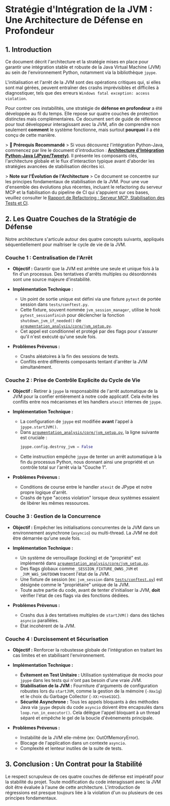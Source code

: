 # Stratégie d'Intégration de la JVM : Une Architecture de Défense en Profondeur

## 1. Introduction

Ce document décrit l'architecture et la stratégie mises en place pour garantir une intégration stable et robuste de la Java Virtual Machine (JVM) au sein de l'environnement Python, notamment via la bibliothèque `jpype`.

L'initialisation et l'arrêt de la JVM sont des opérations critiques qui, si elles sont mal gérées, peuvent entraîner des crashs imprévisibles et difficiles à diagnostiquer, tels que des erreurs `Windows fatal exception: access violation`.

Pour contrer ces instabilités, une stratégie de **défense en profondeur** a été développée au fil du temps. Elle repose sur quatre couches de protection distinctes mais complémentaires. Ce document sert de guide de référence pour tout développeur interagissant avec la JVM, afin de comprendre non seulement **comment** le système fonctionne, mais surtout **pourquoi** il a été conçu de cette manière.

&gt; **📖 Prérequis Recommandé**
&gt; Si vous découvrez l'intégration Python-Java, commencez par lire le document d'introduction : [**Architecture d'Intégration Python-Java (JPype/Tweety)**](integration_python_java_intro.md). Il présente les composants clés, l'architecture globale et le flux d'interaction typique avant d'aborder les stratégies avancées de stabilisation décrites ici.

&gt; **Note sur l'Évolution de l'Architecture**
&gt; Ce document se concentre sur les principes fondamentaux de stabilisation de la JVM. Pour une vue d'ensemble des évolutions plus récentes, incluant le refactoring du serveur MCP et la fiabilisation du pipeline de CI qui s'appuient sur ces bases, veuillez consulter le [Rapport de Refactoring : Serveur MCP, Stabilisation des Tests et CI](../refactoring/refactoring_mcp_et_stabilisation_ci.md).
## 2. Les Quatre Couches de la Stratégie de Défense

Notre architecture s'articule autour des quatre concepts suivants, appliqués séquentiellement pour maîtriser le cycle de vie de la JVM.

### Couche 1 : Centralisation de l'Arrêt

*   **Objectif :** Garantir que la JVM est arrêtée une seule et unique fois à la fin d'un processus. Des tentatives d'arrêts multiples ou désordonnés sont une source majeure d'instabilité.

*   **Implémentation Technique :**
    *   Un point de sortie unique est défini via une fixture `pytest` de portée session dans `tests/conftest.py`.
    *   Cette fixture, souvent nommée `jvm_session_manager`, utilise le hook `pytest_sessionfinish` pour déclencher la fonction `shutdown_jvm_if_needed()` de [`argumentation_analysis/core/jvm_setup.py`](argumentation_analysis/core/jvm_setup.py).
    *   Cet appel est conditionnel et protégé par des flags pour s'assurer qu'il n'est exécuté qu'une seule fois.

*   **Problèmes Prévenus :**
    *   Crashs aléatoires à la fin des sessions de tests.
    *   Conflits entre différents composants tentant d'arrêter la JVM simultanément.

### Couche 2 : Prise de Contrôle Explicite du Cycle de Vie

*   **Objectif :** Retirer à `jpype` la responsabilité de l'arrêt automatique de la JVM pour la confier entièrement à notre code applicatif. Cela évite les conflits entre nos mécanismes et les handlers `atexit` internes de `jpype`.

*   **Implémentation Technique :**
    *   La configuration de `jpype` est modifiée **avant** l'appel à `jpype.startJVM()`.
    *   Dans [`argumentation_analysis/core/jvm_setup.py`](argumentation_analysis/core/jvm_setup.py), la ligne suivante est cruciale :
        ```python
        jpype.config.destroy_jvm = False
        ```
    *   Cette instruction empêche `jpype` de tenter un arrêt automatique à la fin du processus Python, nous donnant ainsi une propriété et un contrôle total sur l'arrêt via la "Couche 1".

*   **Problèmes Prévenus :**
    *   Conditions de course entre le handler `atexit` de JPype et notre propre logique d'arrêt.
    *   Crashs de type "access violation" lorsque deux systèmes essaient de libérer les mêmes ressources.

### Couche 3 : Gestion de la Concurrence

*   **Objectif :** Empêcher les initialisations concurrentes de la JVM dans un environnement asynchrone (`asyncio`) ou multi-thread. La JVM ne doit être démarrée qu'une seule fois.

*   **Implémentation Technique :**
    *   Un système de verrouillage (locking) et de "propriété" est implémenté dans [`argumentation_analysis/core/jvm_setup.py`](argumentation_analysis/core/jvm_setup.py).
    *   Des flags globaux comme `_SESSION_FIXTURE_OWNS_JVM` et `_JVM_WAS_SHUTDOWN` tracent l'état de la JVM.
    *   Une fixture de session (ex: `jvm_session` dans [`tests/conftest.py`](tests/conftest.py)) est désignée comme le "propriétaire" unique de la JVM.
    *   Toute autre partie du code, avant de tenter d'initialiser la JVM, **doit** vérifier l'état de ces flags via des fonctions dédiées.

*   **Problèmes Prévenus :**
    *   Crashs dus à des tentatives multiples de `startJVM()` dans des tâches `asyncio` parallèles.
    *   État incohérent de la JVM.

### Couche 4 : Durcissement et Sécurisation

*   **Objectif :** Renforcer la robustesse globale de l'intégration en traitant les cas limites et en stabilisant l'environnement.

*   **Implémentation Technique :**
    *   **Évitement en Test Unitaire :** Utilisation systématique de mocks pour `jpype` dans les tests qui n'ont pas besoin d'une vraie JVM.
    *   **Stabilisation de la JVM :** Fourniture d'arguments de configuration robustes lors du `startJVM`, comme la gestion de la mémoire (`-Xmx1g`) et le choix du Garbage Collector (`-XX:+UseG1GC`).
    *   **Sécurité Asynchrone :** Tous les appels bloquants à des méthodes Java via `jpype` depuis du code `asyncio` doivent être encapsulés dans `loop.run_in_executor()`. Cela délègue l'appel bloquant à un thread séparé et empêche le gel de la boucle d'événements principale.

*   **Problèmes Prévenus :**
    *   Instabilité de la JVM elle-même (ex: OutOfMemoryError).
    *   Blocage de l'application dans un contexte `asyncio`.
    *   Complexité et lenteur inutiles de la suite de tests.

## 3. Conclusion : Un Contrat pour la Stabilité

Le respect scrupuleux de ces quatre couches de défense est impératif pour la stabilité du projet. Toute modification du code interagissant avec la JVM doit être évaluée à l'aune de cette architecture. L'introduction de régressions est presque toujours liée à la violation d'un ou plusieurs de ces principes fondamentaux.